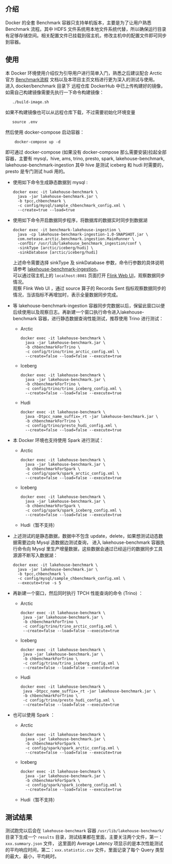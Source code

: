 ## 介绍
Docker 的全套 Benchmark 容器只支持单机版本，主要是为了让用户熟悉 Benchmark 流程。其中 HDFS 文件系统用本地文件系统代替，所以确保运行目录有足够存储空间。相关配置文件已挂载到宿主机，修改主机中的配置文件即可同步到容器。

## 使用
本 Docker 环境使用介绍仅为引导用户进行简单入门，熟悉之后建议配合 Arctic 官方 [Benchmark流程](https://github.com/NetEase/arctic/blob/master/site/docs/ch/benchmark/benchmark-step.md) 文档以及本项目主页文档进行更为深入的测试与使用。  
进入 docker/benchmark 目录下
远程仓库 DockerHub 中已上传构建好的镜像，如需自己构建镜像需要先执行一下命令构建镜像：
```
   ./build-image.sh
```

如果不构建镜像也可以从远程仓库下载，不过需要初始化环境变量
```
   source .env
```

然后使用 docker-compose 启动容器：
```
    docker-compose up -d
```
即可通过 docker-compose (如果没有 docker-compose 那么需要安装)拉起全部容器，主要有 mysql，hive, ams, trino, presto, spark, lakehouse-benchmark, lakehouse-benchmark-ingestion
其中 hive 是测试 iceberg 和 hudi 时需要的，presto 是专门测试 hudi 用的。

 - 使用如下命令生成静态数据到 mysql :
   ```
   docker exec -it lakehouse-benchmark \
     java -jar lakehouse-benchmark.jar \
     -b tpcc,chbenchmark \
     -c config/mysql/sample_chbenchmark_config.xml \
     --create=true --load=true
   ```
   
 - 使用如下命令开启数据同步程序，将数据库的数据实时同步到数据湖
   ```
   docker exec -it benchmark-lakehouse-ingestion \
     java -cp lakehouse-benchmark-ingestion-1.0-SNAPSHOT.jar \
     com.netease.arctic.benchmark.ingestion.MainRunner \
     -confDir /usr/lib/lakehouse_benchmark_ingestion/conf \
     -sinkType [arctic/iceberg/hudi] \
     -sinkDatabase [arctic/iceberg/hudi]
   ```
   上述命令需要选择 sinkType 及 sinkDatabase 参数，命令行参数的具体说明请参考 [lakehouse-benchmark-ingestion](https://github.com/NetEase/lakehouse-benchmark-ingestion)。  
   可以通过宿主机上的 `localhost:8081` 页面打开 [Flink Web UI](http://localhost:8081)，观察数据同步情况。  
   观察 Flink Web UI ，通过 source 算子的 Records Sent 指标观察数据同步的情况，当该指标不再增加时，表示全量数据同步完成。
 - 等 lakehouse-benchmark-ingestion 容器同步完数据以后，保留此窗口以便后续使用以及观察日志。再新建一个窗口执行命令进入lakehouse-benchmark 容器，进行静态数据查询性能测试，推荐使用 Trino 进行测试：
   - Arctic
     ```
     docker exec -it lakehouse-benchmark \
       java -jar lakehouse-benchmark.jar \
       -b chbenchmarkForTrino \
       -c config/trino/trino_arctic_config.xml \
       --create=false --load=false --execute=true
     ```
   - Iceberg
     ```
     docker exec -it lakehouse-benchmark \
       java -jar lakehouse-benchmark.jar \
       -b chbenchmarkForTrino \
       -c config/trino/trino_iceberg_config.xml \
       --create=false --load=false --execute=true
     ```
   - Hudi
     ```
     docker exec -it lakehouse-benchmark \
       java -Dtpcc_name_suffix=_rt -jar lakehouse-benchmark.jar \
       -b chbenchmarkForTrino \
       -c config/trino/presto_hudi_config.xml \
       --create=false --load=false --execute=true
     ```
 - 本 Docker 环境也支持使用 Spark 进行测试：
   - Arctic
     ```
     docker exec -it lakehouse-benchmark \
       java -jar lakehouse-benchmark.jar \
       -b chbenchmarkForSpark \
       -c config/spark/spark_arctic_config.xml \
       --create=false --load=false --execute=true
     ```
   - Iceberg
     ```
     docker exec -it lakehouse-benchmark \
       java -jar lakehouse-benchmark.jar \
       -b chbenchmarkForSpark \
       -c config/spark/spark_iceberg_config.xml \
       --create=false --load=false --execute=true
     ```
   - Hudi（暂不支持）

      
 - 上述测试的是静态数据，数据中不包含 update，delete，如果想测试动态数据需要边向 Mysql 造数据边测试查询，
   进入 lakehouse-benchmark 容器执行命令向 Mysql 里生产增量数据，这些数据会通过已经运行的数据同步工具源源不断写入数据湖：
   ```
   docker exec -it lakehouse-benchmark \
     java -jar lakehouse-benchmark.jar \
     -b tpcc,chbenchmark \
     -c config/mysql/sample_chbenchmark_config.xml \
     --execute=true -s 5
   ```
 - 再新建一个窗口，然后同时执行 TPCH 性能查询的命令 (Trino) ：
   - Arctic
     ```
     docker exec -it lakehouse-benchmark \
      java -jar lakehouse-benchmark.jar \
      -b chbenchmarkForTrino \
      -c config/trino/trino_arctic_config.xml \
      --create=false --load=false --execute=true
     ```
   - Iceberg
     ```
     docker exec -it lakehouse-benchmark \
      java -jar lakehouse-benchmark.jar \
      -b chbenchmarkForTrino \
      -c config/trino/trino_iceberg_config.xml \
      --create=false --load=false --execute=true
     ```
   - Hudi
     ```
     docker exec -it lakehouse-benchmark \
      java -Dtpcc_name_suffix=_rt -jar lakehouse-benchmark.jar \
      -b chbenchmarkForTrino \
      -c config/trino/presto_hudi_config.xml \
      --create=false --load=false --execute=true
     ```
     
 - 也可以使用 Spark ：
   - Arctic
      ```
      docker exec -it lakehouse-benchmark \
        java -jar lakehouse-benchmark.jar \
        -b chbenchmarkForSpark \
        -c config/spark/spark_arctic_config.xml \
        --create=false --load=false --execute=true
      ```
   - Iceberg
      ```
      docker exec -it lakehouse-benchmark \
        java -jar lakehouse-benchmark.jar \
        -b chbenchmarkForSpark \
        -c config/spark/spark_iceberg_config.xml \
        --create=false --load=false --execute=true
      ```
   - Hudi（暂不支持）
## 测试结果
测试跑完以后会在 `lakehouse-benchmark` 容器 `/usr/lib/lakehouse-benchmark/` 目录下生成一个 `results` 目录，测试结果都在里面，主要关注两个文件，第一：`xxx.summary.json` 文件， 这里面的 Average Latency 项显示的是本次性能测试的平均响应时间，第二：`xxx.statistic.csv` 文件，里面记录了每个 Query 类型的最大，最小，平均耗时。